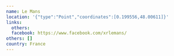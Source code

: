 ```yaml
---
name: Le Mans
location: '{"type":"Point","coordinates":[0.199556,48.00611]}'
links:
  others: 
  facebook: https://www.facebook.com/xrlemans/
others: []
country: France
---
```

